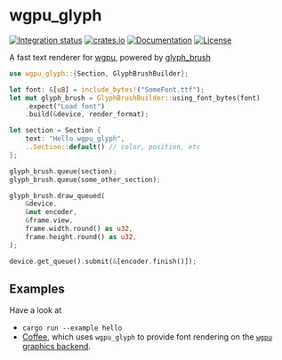 # wgpu_glyph

[![Integration status](https://github.com/hecrj/wgpu_glyph/workflows/Integration/badge.svg)](https://github.com/hecrj/wgpu_glyph/actions)
[![crates.io](https://img.shields.io/crates/v/wgpu_glyph.svg)](https://crates.io/crates/wgpu_glyph)
[![Documentation](https://docs.rs/wgpu_glyph/badge.svg)](https://docs.rs/wgpu_glyph)
[![License](https://img.shields.io/crates/l/wgpu_glyph.svg)](https://github.com/hecrj/wgpu_glyph/blob/master/LICENSE)

A fast text renderer for [wgpu](https://github.com/gfx-rs/wgpu), powered by
[glyph_brush](https://github.com/alexheretic/glyph-brush/tree/master/glyph-brush)

```rust
use wgpu_glyph::{Section, GlyphBrushBuilder};

let font: &[u8] = include_bytes!("SomeFont.ttf");
let mut glyph_brush = GlyphBrushBuilder::using_font_bytes(font)
    .expect("Load font")
    .build(&device, render_format);

let section = Section {
    text: "Hello wgpu_glyph",
    ..Section::default() // color, position, etc
};

glyph_brush.queue(section);
glyph_brush.queue(some_other_section);

glyph_brush.draw_queued(
    &device,
    &mut encoder,
    &frame.view,
    frame.width.round() as u32,
    frame.height.round() as u32,
);

device.get_queue().submit(&[encoder.finish()]);
```

## Examples

Have a look at
  * `cargo run --example hello`
  * [Coffee](https://github.com/hecrj/coffee), which uses `wgpu_glyph` to
    provide font rendering on the [`wgpu` graphics backend].

[`wgpu` graphics backend]: https://github.com/hecrj/coffee/tree/master/src/graphics/backend_wgpu
